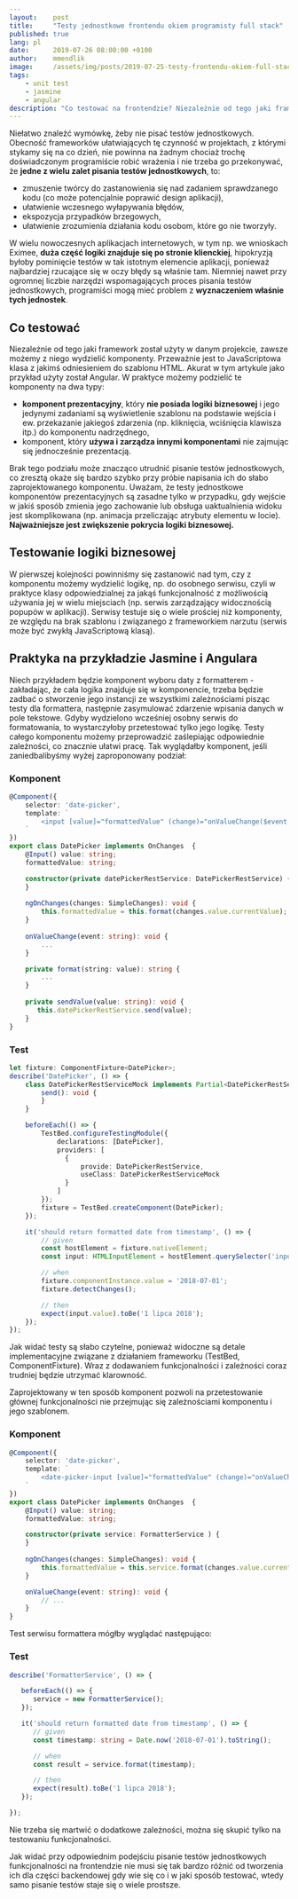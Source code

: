 ```yaml
---
layout:    post
title:     "Testy jednostkowe frontendu okiem programisty full stack"
published: true
lang: pl
date:      2019-07-26 08:00:00 +0100
author:    mmendlik
image:     /assets/img/posts/2019-07-25-testy-frontendu-okiem-full-stacka/thumbnail.webp
tags:
    - unit test
    - jasmine
    - angular
description: "Co testować na frontendzie? Niezależnie od tego jaki framework został użyty w danym projekcie, zawsze możemy z niego wydzielić komponenty. W tym artykule jako przykład użyty został Angular."
---
```


Niełatwo znaleźć wymówkę, żeby nie pisać testów jednostkowych. Obecność frameworków ułatwiających tę czynność w projektach, z którymi stykamy się na co dzień, nie powinna na żadnym chociaż trochę doświadczonym programiście robić wrażenia i nie trzeba go przekonywać, że **jedne z wielu zalet pisania testów jednostkowych**, to:
* zmuszenie twórcy do zastanowienia się nad zadaniem sprawdzanego kodu (co może potencjalnie poprawić design aplikacji),
* ułatwienie wczesnego wyłapywania błędów,
* ekspozycja przypadków brzegowych,
* ułatwienie zrozumienia działania kodu osobom, które go nie tworzyły.

W wielu nowoczesnych aplikacjach internetowych, w tym np. we wnioskach Eximee, **duża część logiki znajduje się po stronie klienckiej**, hipokryzją byłoby pominięcie testów w tak istotnym elemencie aplikacji, ponieważ najbardziej rzucające się w oczy błędy są właśnie tam. Niemniej nawet przy ogromnej liczbie narzędzi wspomagających proces pisania testów jednostkowych, programiści mogą mieć problem z **wyznaczeniem właśnie tych jednostek**.
## Co testować
Niezależnie od tego jaki framework został użyty w danym projekcie, zawsze możemy z niego wydzielić komponenty. Przeważnie jest to JavaScriptowa klasa z jakimś odniesieniem do szablonu HTML. Akurat w tym artykule jako przykład użyty został Angular. W praktyce możemy podzielić te komponenty na dwa typy: 
* **komponent prezentacyjny**, który **nie posiada logiki biznesowej** i jego jedynymi zadaniami są wyświetlenie szablonu na podstawie wejścia i ew. przekazanie jakiegoś zdarzenia (np. kliknięcia, wciśnięcia klawisza itp.) do komponentu nadrzędnego,
* komponent, który **używa i zarządza innymi komponentami** nie zajmując się jednocześnie prezentacją.

Brak tego podziału może znacząco utrudnić pisanie testów jednostkowych, co zresztą okaże się bardzo szybko przy próbie napisania ich do słabo zaprojektowanego komponentu.
Uważam, że testy jednostkowe komponentów prezentacyjnych są zasadne tylko w przypadku, gdy wejście w jakiś sposób zmienia jego zachowanie lub obsługa uaktualnienia widoku jest skomplikowana (np. animacja przeliczając atrybuty elementu w locie). **Najważniejsze jest zwiększenie pokrycia logiki biznesowej.**

## Testowanie logiki biznesowej
W pierwszej kolejności powinniśmy się zastanowić nad tym, czy z komponentu możemy wydzielić logikę, np. do osobnego serwisu, czyli w praktyce klasy odpowiedzialnej za jakąś funkcjonalność z możliwością używania jej w wielu miejsciach (np. serwis zarządzający widocznością popupów w aplikacji). Serwisy testuje się o wiele prościej niż komponenty, ze względu na brak szablonu i związanego z frameworkiem narzutu (serwis może być zwykłą JavaScriptową klasą).

## Praktyka na przykładzie Jasmine i Angulara
Niech przykładem będzie komponent wyboru daty z formatterem - zakładając, że cała logika znajduje się w komponencie, trzeba będzie zadbać o stworzenie jego instancji ze wszystkimi zależnościami pisząc testy dla formattera, następnie zasymulować zdarzenie wpisania danych w pole tekstowe. Gdyby wydzielono wcześniej osobny serwis do formatowania, to wystarczyłoby przetestować tylko jego logikę. Testy całego komponentu możemy przeprowadzić zaślepiając odpowiednie zależności, co znacznie ułatwi pracę.
Tak wyglądałby komponent, jeśli zaniedbalibyśmy wyżej zaproponowany podział:

### Komponent
```typescript
@Component({
    selector: 'date-picker',
    template: `
        <input [value]="formattedValue" (change)="onValueChange($event.target.value)">
    `
})
export class DatePicker implements OnChanges  {
    @Input() value: string;
    formattedValue: string;

    constructor(private datePickerRestService: DatePickerRestService) {
    }
    
    ngOnChanges(changes: SimpleChanges): void {
        this.formattedValue = this.format(changes.value.currentValue);
    }
 
    onValueChange(event: string): void {
        ...
    }

    private format(string: value): string {
        ...
    }
    
    private sendValue(value: string): void {
       this.datePickerRestService.send(value);
    }
}
```

### Test
```typescript
let fixture: ComponentFixture<DatePicker>;
describe('DatePicker', () => {
    class DatePickerRestServiceMock implements Partial<DatePickerRestService> {
        send(): void {
        }
    }

    beforeEach(() => {
        TestBed.configureTestingModule({
            declarations: [DatePicker],
            providers: [
              {
                  provide: DatePickerRestService,
                  useClass: DatePickerRestServiceMock
              }
            ]
        });
        fixture = TestBed.createComponent(DatePicker);
    });

    it('should return formatted date from timestamp', () => {
        // given
        const hostElement = fixture.nativeElement;
        const input: HTMLInputElement = hostElement.querySelector('input');

        // when
        fixture.componentInstance.value = '2018-07-01';
        fixture.detectChanges();

        // then
        expect(input.value).toBe('1 lipca 2018');
    });
});
```
Jak widać testy są słabo czytelne, ponieważ widoczne są detale implementacyjne związane z działaniem frameworku (TestBed, ComponentFixture). Wraz z dodawaniem funkcjonalności i zależności coraz trudniej będzie utrzymać klarowność.

Zaprojektowany w ten sposób komponent pozwoli na przetestowanie głównej funkcjonalności nie przejmując się zależnościami komponentu i jego szablonem.

### Komponent 
```typescript
@Component({
    selector: 'date-picker',
    template: `
        <date-picker-input [value]="formattedValue" (change)="onValueChange($event)"></date-picker-input>
    `
})
export class DatePicker implements OnChanges  {
    @Input() value: string;
    formattedValue: string;

    constructor(private service: FormatterService ) {
    }
    
    ngOnChanges(changes: SimpleChanges): void {
        this.formattedValue = this.service.format(changes.value.currentValue);
    }

    onValueChange(event: string): void {
        // ...
    }
}
```

Test serwisu formattera mógłby wyglądać następująco:

### Test
```typescript
describe('FormatterService', () => {

   beforeEach(() => {
      service = new FormatterService();
   });

   it('should return formatted date from timestamp', () => {
      // given
      const timestamp: string = Date.now('2018-07-01').toString(); 

      // when
      const result = service.format(timestamp);

      // then
      expect(result).toBe('1 lipca 2018');
   });

});
```
Nie trzeba się martwić o dodatkowe zależności, można się skupić tylko na testowaniu funkcjonalności.

Jak widać przy odpowiednim podejściu pisanie testów jednostkowych funkcjonalności na frontendzie nie musi się tak bardzo różnić od tworzenia ich dla części backendowej gdy wie się co i w jaki sposób testować, wtedy samo pisanie testów staje się o wiele prostsze.
